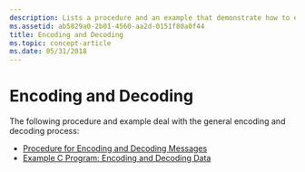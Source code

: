 ```yaml
---
description: Lists a procedure and an example that demonstrate how to encode and decode messages.
ms.assetid: ab5829a0-2b01-4560-aa2d-0151f80a0f44
title: Encoding and Decoding
ms.topic: concept-article
ms.date: 05/31/2018
---
```


# Encoding and Decoding

The following procedure and example deal with the general encoding and decoding process:

-   [Procedure for Encoding and Decoding Messages](procedure-for-encoding-and-decoding-messages.md)
-   [Example C Program: Encoding and Decoding Data](example-c-program-encoding-and-decoding-data.md)

 

 



